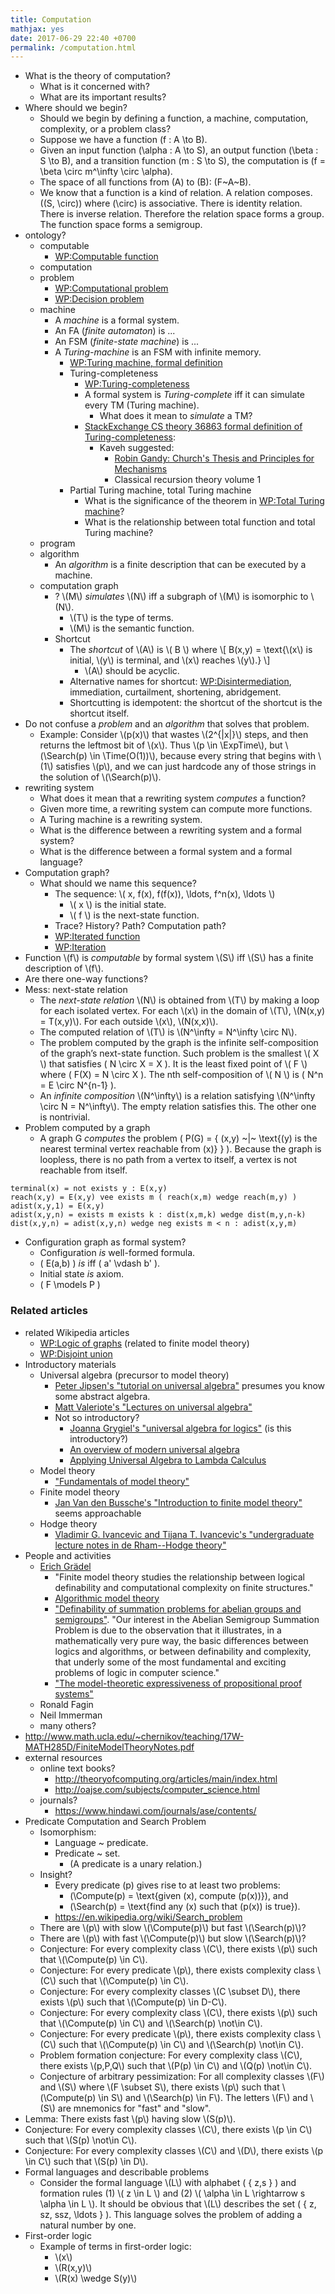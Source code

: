 ```yaml
---
title: Computation
mathjax: yes
date: 2017-06-29 22:40 +0700
permalink: /computation.html
---
```


- What is the theory of computation?
    - What is it concerned with?
    - What are its important results?
- Where should we begin?
    - Should we begin by defining a function, a machine,
    computation, complexity, or a problem class?
    - Suppose we have a function \(f : A \to B\).
    - Given an input function \(\alpha : A \to S\),
    an output function \(\beta : S \to B\),
    and a transition function \(m : S \to S\),
    the computation is \(f = \beta \circ m^\infty \circ \alpha\).
    - The space of all functions from \(A\) to \(B\): \(F~A~B\).
    - We know that a function is a kind of relation.
    A relation composes.
    \((S, \circ)\) where \(\circ\) is associative.
    There is identity relation.
    There is inverse relation.
    Therefore the relation space forms a group.
    The function space forms a semigroup.
- ontology?
    - computable
        - [WP:Computable function](https://en.m.wikipedia.org/wiki/Computable_function)
    - computation
    - problem
        - [WP:Computational problem](https://en.wikipedia.org/wiki/Computational_problem)
        - [WP:Decision problem](https://en.wikipedia.org/wiki/Decision_problem)
    - machine
        - A *machine* is a formal system.
        - An FA (*finite automaton*) is ...
        - An FSM (*finite-state machine*) is ...
        - A *Turing-machine* is an FSM with infinite memory.
            - [WP:Turing machine, formal definition](https://en.wikipedia.org/wiki/Turing_machine#Formal_definition)
            - Turing-completeness
                - [WP:Turing-completeness](https://en.wikipedia.org/wiki/Turing_completeness)
                - A formal system is *Turing-complete* iff it can simulate every TM (Turing machine).
                    - What does it mean to *simulate* a TM?
                - [StackExchange CS theory 36863 formal definition of Turing-completeness](https://cstheory.stackexchange.com/questions/36863/formal-definition-of-turing-completeness):
                    - Kaveh suggested:
                        - [Robin Gandy: Church's Thesis and Principles for Mechanisms](https://www.sciencedirect.com/science/article/pii/S0049237X08712576)
                        - Classical recursion theory volume 1
            - Partial Turing machine, total Turing machine
                - What is the significance of the theorem in [WP:Total Turing machine](https://en.wikipedia.org/wiki/Total_Turing_machine)?
                - What is the relationship between total function and total Turing machine?
    - program
    - algorithm
        - An *algorithm* is a finite description that can be executed by a machine.
    - computation graph
        - ? \\(M\\) *simulates* \\(N\\) iff a subgraph of \\(M\\) is isomorphic to \\(N\\).
            - \\(T\\) is the type of terms.
            - \\(M\\) is the semantic function.
        - Shortcut
            - The *shortcut* of \\(A\\) is \\( B \\) where
            \\[
            B(x,y) = \text{\\(x\\) is initial, \\(y\\) is terminal, and \\(x\\) reaches \\(y\\).}
            \\]
                - \\(A\\) should be acyclic.
            - Alternative names for shortcut:
            [WP:Disintermediation](https://en.wikipedia.org/wiki/Disintermediation),
            immediation,
            curtailment,
            shortening,
            abridgement.
            - Shortcutting is idempotent:
            the shortcut of the shortcut is the shortcut itself.
- Do not confuse a _problem_ and an _algorithm_ that solves that problem.
    - Example:
    Consider \\(p(x)\\) that
    wastes \\(2^{|x|}\\) steps,
    and then returns the leftmost bit of \\(x\\).
    Thus \\(p \in \ExpTime\\),
    but \\(\Search(p) \in \Time(O(1))\\),
    because every string that begins with \\(1\\) satisfies \\(p\\),
    and we can just hardcode any of those strings in the solution of \\(\Search(p)\\).
- rewriting system
    - What does it mean that a rewriting system *computes* a function?
    - Given more time, a rewriting system can compute more functions.
    - A Turing machine is a rewriting system.
    - What is the difference between a rewriting system and a formal system?
    - What is the difference between a formal system and a formal language?
- Computation graph?
    - What should we name this sequence?
        - The sequence: \\( x, f(x), f(f(x)), \ldots, f^n(x), \ldots \\)
            - \\( x \\) is the initial state.
            - \\( f \\) is the next-state function.
        - Trace? History? Path? Computation path?
        - [WP:Iterated function](https://en.wikipedia.org/wiki/Iterated_function)
        - [WP:Iteration](https://en.wikipedia.org/wiki/Iteration)
- Function \\(f\\) is *computable* by formal system \\(S\\) iff \\(S\\) has a finite description of \\(f\\).
- Are there one-way functions?
- Mess: next-state relation
    - The _next-state relation_ \\(N\\) is obtained from \\(T\\)
    by making a loop for each isolated vertex.
    For each \\(x\\) in the domain of \\(T\\), \\(N(x,y) = T(x,y)\\).
    For each outside \\(x\\), \\(N(x,x)\\).
    - The computed relation of \\(T\\) is \\(N^\infty = N^\infty \circ N\\).
    - The problem computed by the graph is the infinite self-composition of the graph’s next-state function.
    Such problem is the smallest \\( X \\) that satisfies <span>\( N \circ X = X \)</span>.
    It is the least fixed point of \\( F \\) where <span>\( F(X) = N \circ X \)</span>.
    The nth self-composition of \\( N \\) is <span>\( N^n = E \circ N^{n-1} \)</span>.
    - An _infinite composition_ \\(N^\infty\\) is a relation satisfying \\(N^\infty \circ N = N^\infty\\).
    The empty relation satisfies this.
    The other one is nontrivial.
- Problem computed by a graph
    - A graph G *computes* the problem
    <span>\( P(G) = \{ (x,y) ~|~ \text{\(y\) is the nearest terminal vertex reachable from \(x\)} \} \)</span>.
    Because the graph is loopless, there is no path from a vertex to itself, a vertex is not reachable from itself.

```
terminal(x) = not exists y : E(x,y)
reach(x,y) = E(x,y) vee exists m ( reach(x,m) wedge reach(m,y) )
adist(x,y,1) = E(x,y)
adist(x,y,n) = exists m exists k : dist(x,m,k) wedge dist(m,y,n-k)
dist(x,y,n) = adist(x,y,n) wedge neg exists m < n : adist(x,y,m)
```

- Configuration graph as formal system?
    - Configuration *is* well-formed formula.
    - <span>\( E(a,b) \)</span> *is* iff <span>\( a' \vdash b' \)</span>.
    - Initial state *is* axiom.
    - <span>\( F \models P \)</span>

### Related articles

- related Wikipedia articles
    - [WP:Logic of graphs](https://en.wikipedia.org/wiki/Logic_of_graphs) (related to finite model theory)
    - [WP:Disjoint union](https://en.wikipedia.org/wiki/Disjoint_union)
- Introductory materials
    - Universal algebra (precursor to model theory)
        - [Peter Jipsen's "tutorial on universal algebra"](http://mathcs.chapman.edu/~jipsen/talks/BLAST2009/JipsenUAtutorial1pp.pdf)
presumes you know some abstract algebra.
        - [Matt Valeriote's "Lectures on universal algebra"](http://www.math.hawaii.edu/~ralph/Classes/619/UA-Valeriote.pdf)
        - Not so introductory?
            - [Joanna Grygiel's "universal algebra for logics"](http://www.uni-log.org/joana.pdf) (is this introductory?)
            - [An overview of modern universal algebra](http://www.math.hawaii.edu/~ralph/Classes/619/willard-ua.pdf)
            - [Applying Universal Algebra to Lambda Calculus](http://www.dsi.unive.it/~salibra/mainfinale.pdf)
    - Model theory
        - ["Fundamentals of model theory"](http://www.math.toronto.edu/weiss/model_theory.pdf)
    - Finite model theory
        - [Jan Van den Bussche's "Introduction to finite model theory"](https://dtai.cs.kuleuven.be/krr/files/seminars/IntroToFMT-janvdbussche.pdf)
        seems approachable
    - Hodge theory
        - [Vladimir G. Ivancevic and Tijana T. Ivancevic's "undergraduate lecture notes in de Rham--Hodge theory"](https://arxiv.org/abs/0807.4991)
- People and activities
    - [Erich Grädel](https://logic.rwth-aachen.de/~graedel/)
        - "Finite model theory studies the relationship between logical definability and computational complexity on finite structures."
        - [Algorithmic model theory](https://logic.rwth-aachen.de/Research/AlMoTh/)
        - ["Definability of summation problems for abelian groups and semigroups"](https://logic.rwth-aachen.de/pub/graedel/AbuzaidDawGraPak17.pdf).
"Our interest in the Abelian Semigroup Summation Problem
is due to the observation that it illustrates, in a mathematically
very pure way, the basic differences between logics and algorithms,
or between definability and complexity, that underly
some of the most fundamental and exciting problems of logic
in computer science."
        - ["The model-theoretic expressiveness of propositional proof systems"](https://logic.rwth-aachen.de/pub/graedel/GrPaPa17.pdf)
    - Ronald Fagin
    - Neil Immerman
    - many others?
- http://www.math.ucla.edu/~chernikov/teaching/17W-MATH285D/FiniteModelTheoryNotes.pdf
- external resources
    - online text books?
        - http://theoryofcomputing.org/articles/main/index.html
        - http://oajse.com/subjects/computer_science.html
    - journals?
        - https://www.hindawi.com/journals/ase/contents/
- Predicate Computation and Search Problem
    - Isomorphism:
        - Language ~ predicate.
        - Predicate ~ set.
            - (A predicate is a unary relation.)
    - Insight?
        - Every predicate <span>\(p\)</span>
        gives rise to at least two problems:
            - <span>\(\Compute(p) = \text{given \(x\), compute \(p(x)\)}\)</span>, and
            - <span>\(\Search(p) = \text{find any \(x\) such that \(p(x)\) is true}\)</span>.
        - https://en.wikipedia.org/wiki/Search_problem
    - There are \\(p\\) with slow \\(\Compute(p)\\) but fast \\(\Search(p)\\)?
    - There are \\(p\\) with fast \\(\Compute(p)\\) but slow \\(\Search(p)\\)?
    - Conjecture:
    For every complexity class \\(C\\),
    there exists \\(p\\) such that \\(\Compute(p) \in C\\).
    - Conjecture:
    For every predicate \\(p\\),
    there exists complexity class \\(C\\) such that \\(\Compute(p) \in C\\).
    - Conjecture:
    For every complexity classes \\(C \subset D\\),
    there exists \\(p\\) such that \\(\Compute(p) \in D-C\\).
    - Conjecture:
    For every complexity class \\(C\\),
    there exists \\(p\\) such that \\(\Compute(p) \in C\\) and \\(\Search(p) \not\in C\\).
    - Conjecture:
    For every predicate \\(p\\),
    there exists complexity class \\(C\\) such that \\(\Compute(p) \in C\\) and \\(\Search(p) \not\in C\\).
    - Problem formation conjecture:
    For every complexity class \\(C\\),
    there exists \\(p,P,Q\\) such that \\(P(p) \in C\\) and \\(Q(p) \not\in C\\).
    - Conjecture of arbitrary pessimization:
    For all complexity classes \\(F\\) and \\(S\\) where \\(F \subset S\\),
    there exists \\(p\\) such that \\(\Compute(p) \in S\\) and \\(\Search(p) \in F\\).
    The letters \\(F\\) and \\(S\\) are mnemonics for "fast" and "slow".
- Lemma: There exists fast \\(p\\) having slow \\(S(p)\\).
- Conjecture:
For every complexity classes \\(C\\),
there exists \\(p \in C\\) such that \\(S(p) \not\in C\\).
- Conjecture:
For every complexity classes \\(C\\) and \\(D\\),
there exists \\(p \in C\\) such that \\(S(p) \in D\\).
- Formal languages and describable problems
    - Consider the formal language \\(L\\)
    with alphabet <span>\( \{ z,s \} \)</span>
    and formation rules
    (1) \\( z \in L \\) and
    (2) \\( \alpha \in L \rightarrow s \alpha \in L \\).
    It should be obvious that \\(L\\) describes the set <span>\( \{ z, sz, ssz, \ldots \} \)</span>.
    This language solves the problem of adding a natural number by one.
- First-order logic
    - Example of terms in first-order logic:
        - \\(x\\)
        - \\(R(x,y)\\)
        - \\(R(x) \wedge S(y)\\)
